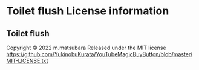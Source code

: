 # Toilet flush License information

## Toilet flush
Copyright © 2022 m.matsubara
Released under the MIT license
https://github.com/YukinobuKurata/YouTubeMagicBuyButton/blob/master/MIT-LICENSE.txt

